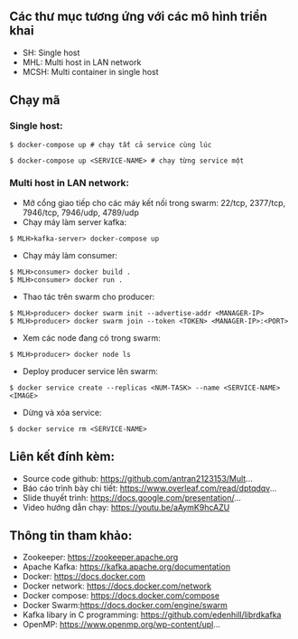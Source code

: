 ## Các thư mục tương ứng với các mô hình triển khai
- SH: Single host
- MHL: Multi host in LAN network
- MCSH: Multi container in single host

## Chạy mã
### Single host:
```
$ docker-compose up # chạy tất cả service cùng lúc

$ docker-compose up <SERVICE-NAME> # chạy từng service một
```
### Multi host in LAN network:
- Mở cổng giao tiếp cho các máy kết nối trong swarm: 22/tcp, 2377/tcp, 7946/tcp, 7946/udp, 4789/udp
- Chạy máy làm server kafka:
```
$ MLH>kafka-server> docker-compose up
```
- Chạy máy làm consumer:
```
$ MLH>consumer> docker build .
$ MLH>consumer> docker run .
```
- Thao tác trên swarm cho producer:
```
$ MLH>producer> docker swarm init --advertise-addr <MANAGER-IP>
$ MLH>producer> docker swarm join --token <TOKEN> <MANAGER-IP>:<PORT>
```
- Xem các node đang có trong swarm:
```
$ MLH>producer> docker node ls
```
- Deploy producer service lên swarm:
```
$ docker service create --replicas <NUM-TASK> --name <SERVICE-NAME> <IMAGE>
```
- Dừng và xóa service:
```
$ docker service rm <SERVICE-NAME>
```

## Liên kết đính kèm:
- Source code github: https://github.com/antran2123153/Mult...
- Báo cáo trình bày chi tiết: https://www.overleaf.com/read/dptqdqv...
- Slide thuyết trình: https://docs.google.com/presentation/...
- Video hướng dẫn chạy: https://youtu.be/aAymK9hcAZU

## Thông tin tham khảo:
- Zookeeper: https://zookeeper.apache.org
- Apache Kafka: https://kafka.apache.org/documentation
- Docker: https://docs.docker.com
- Docker network: https://docs.docker.com/network
- Docker compose: https://docs.docker.com/compose
- Docker Swarm:https://docs.docker.com/engine/swarm
- Kafka libary in C programming: https://github.com/edenhill/librdkafka
- OpenMP: https://www.openmp.org/wp-content/upl...
